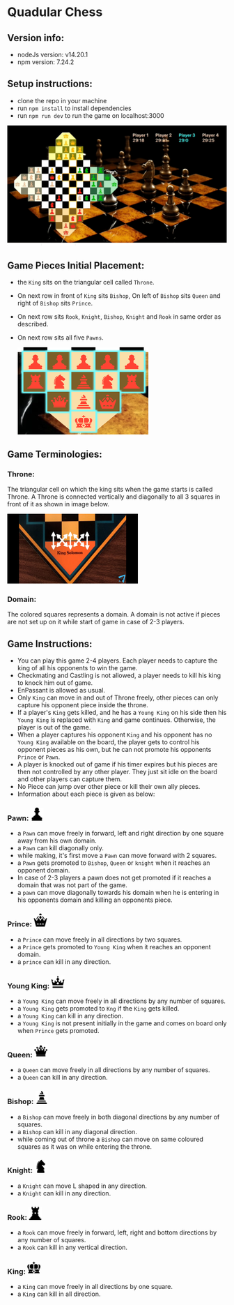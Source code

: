 # Quadular Chess

## Version info:

- nodeJs version: v14.20.1
- npm version: 7.24.2

## Setup instructions:

- clone the repo in your machine
- run `npm install` to install dependencies
- run `npm run dev` to run the game on localhost:3000

![](./src/assets/images/quadular.gif)

## Game Pieces Initial Placement:

- the `King` sits on the triangular cell called `Throne`.
- On next row in front of `King` sits `Bishop`, On left of `Bishop` sits `Queen` and right of `Bishop` sits `Prince`.
- On next row sits `Rook`, `Knight`, `Bishop`, `Knight` and `Rook` in same order as described.
- On next row sits all five `Pawns`.


  <img src="./src/assets/images/piecePlacement.png"  width="300" height="200">
## Game Terminologies:

### Throne: 
The triangular cell on which the king sits when the game starts is called Throne. A Throne is connected vertically and diagonally to all 3 squares in front of it as shown in image below.

<img src="./src/assets/images/throne.jpeg"  width="300" height="160">

### Domain:
The colored squares represents a domain. A domain is not active if pieces are not set up on it while start of game in case of 2-3 players.

## Game Instructions:

- You can play this game 2-4 players. Each player needs to capture the king of all his opponents to win the game.
- Checkmating and Castling is not allowed, a player needs to kill his king to knock him out of game. 
- EnPassant is allowed as usual.
- Only `King` can move in and out of Throne freely, other pieces can only capture his opponent piece inside the throne.
- If a player's `King` gets killed, and he has a `Young King` on his side then his `Young King` is replaced with `King` and game continues. Otherwise, the player is out of the game.
- When a player captures his opponent `King` and his opponent has no `Young King` available on the board, the player gets to control his opponent pieces as his own, but he can not promote his opponents `Prince` or `Pawn`.
- A player is knocked out of game if his timer expires but his pieces are then not controlled by any other player. They just sit idle on the board and other players can capture them.
- No Piece can jump over other piece or kill their own ally pieces.
- Information about each piece is given as below:

### Pawn: <img src="./src/assets/images/pawn.png"  width="30" height="30">

  - a `Pawn` can move freely in forward, left and right direction by one square away from his own domain.
  - a `Pawn` can kill diagonally only.
  - while making, it's first move a `Pawn` can move forward with 2 squares.
  - a `Pawn` gets promoted to `Bishop`, `Queen` or `knight` when it reaches an opponent domain. 
  - In case of 2-3 players a pawn does not get promoted if it reaches a domain that was not part of the game.
  - a `pawn` can move diagonally towards his domain when he is entering in his opponents domain and killing an opponents piece.

### Prince: <img src="./src/assets/images/prince.png"  width="30" height="30">

- a `Prince` can move freely in all directions by two squares.
- a `Prince` gets promoted to `Young King` when it reaches an opponent domain.
- a `prince` can kill in any direction.

### Young King: <img src="./src/assets/images/youngKing.png"  width="30" height="30">

- a `Young King` can move freely in all directions by any number of squares.
- a `Young King` gets promoted to `Kng` if the `King` gets killed.
- a `Young King` can kill in any direction.
- a `Young King` is not present initially in the game and comes on board only when `Prince` gets promoted.

### Queen: <img src="./src/assets/images/queen.png"  width="30" height="30">

- a `Queen` can move freely in all directions by any number of squares.
- a `Queen` can kill in any direction.

### Bishop: <img src="./src/assets/images/bishop.png"  width="30" height="30">

- a `Bishop` can move freely in both diagonal directions by any number of squares.
- a `Bishop` can kill in any diagonal direction.
- while coming out of throne a `Bishop` can move on same coloured squares as it was on while entering the throne.

### Knight: <img src="./src/assets/images/knight.png"  width="30" height="30">

- a `Knight` can move L shaped in any direction.
- a `Knight` can kill in any direction.

### Rook: <img src="./src/assets/images/rook.png"  width="30" height="30">

- a `Rook` can move freely in forward, left, right and bottom directions by any number of squares.
- a `Rook` can kill in any vertical direction.

### King: <img src="./src/assets/images/king.png"  width="30" height="30">

- a `King` can move freely in all directions by one square.
- a `King` can kill in all direction.

